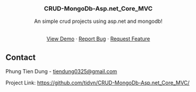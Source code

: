 
<!-- PROJECT LOGO -->
<br />
<div align="center">


  <h3 align="center">CRUD-MongoDb-Asp.net_Core_MVC</h3>

  <p align="center">
    An simple crud projects using asp.net and mongodb!
    <br />
  </p>
    <br />
    <a href="https://github.com/">View Demo</a>
    ·
    <a href="https://github.com/">Report Bug</a>
    ·
    <a href="https://github.com/">Request Feature</a>
  </p>
</div>







<!-- CONTACT -->
## Contact

Phung Tien Dung - tiendung0325@gmail.com

Project Link: [https://github.com/tidvn/CRUD-MongoDb-Asp.net_Core_MVC/
](https://github.com/tidvn/CRUD-MongoDb-Asp.net_Core_MVC)


